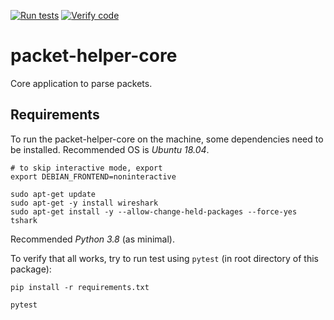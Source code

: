 [![Run tests](https://github.com/PacketHelper/packet-helper-core/actions/workflows/pytest.yml/badge.svg?branch=main)](https://github.com/PacketHelper/packet-helper-core/actions/workflows/pytest.yml)
[![Verify code](https://github.com/PacketHelper/packet-helper-core/actions/workflows/verify_code.yml/badge.svg)](https://github.com/PacketHelper/packet-helper-core/actions/workflows/verify_code.yml)

# packet-helper-core
Core application to parse packets. 

## Requirements
To run the packet-helper-core on the machine, some dependencies need to be installed. 
Recommended OS is *Ubuntu 18.04*.

```text
# to skip interactive mode, export 
export DEBIAN_FRONTEND=noninteractive

sudo apt-get update
sudo apt-get -y install wireshark
sudo apt-get install -y --allow-change-held-packages --force-yes tshark
```

Recommended *Python 3.8* (as minimal). 

To verify that all works, try to run test using `pytest` (in root directory of this package):

```text
pip install -r requirements.txt

pytest 
```